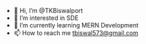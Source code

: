 - 👋 Hi, I’m @TKBiswalport
- 👀 I’m interested in SDE
- 🌱 I’m currently learning MERN Development
- 📫 How to reach me tbiswal573@gmail.com

<!---
TKBiswalport/TKBiswalport is a ✨ special ✨ repository because its `README.md` (this file) appears on your GitHub profile.
You can click the Preview link to take a look at your changes.
--->
